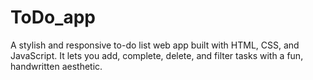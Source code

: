 # ToDo_app
A stylish and responsive to-do list web app built with HTML, CSS, and JavaScript. It lets you add, complete, delete, and filter tasks with a fun, handwritten aesthetic.

